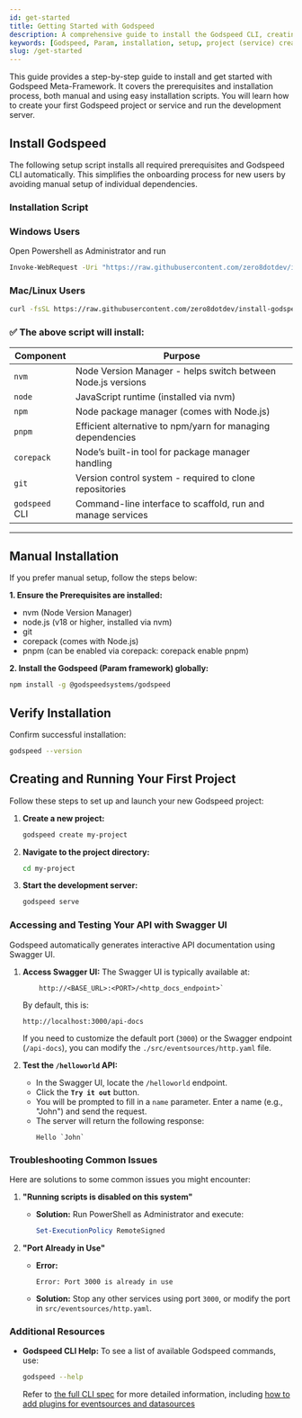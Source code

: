 ```yaml
---
id: get-started
title: Getting Started with Godspeed
description: A comprehensive guide to install the Godspeed CLI, creating your first project(aka service), running the development server, accessing Swagger UI, and testing a basic API.
keywords: [Godspeed, Param, installation, setup, project (service) creation, CLI, running project (service) locally, Swagger UI, API testing, helloworld, guide, tutorial]
slug: /get-started
---
```


This guide provides a step-by-step guide to install and get started with Godspeed Meta-Framework. It covers the prerequisites and installation process, both manual and using easy installation scripts. You will learn how to create your first Godspeed project or service and run the development server.

<!-- 
### Watch this One-Click Installation Guide

<div style={{ position: 'relative', paddingBottom: '50.25%', height: 0, overflow: 'hidden' }}>
    <iframe style={{ position: 'absolute', top: 10, left: 10, width: '100%', height: '80%' }} src="https://www.youtube.com/embed/xb0fgMmFywc?si=EhuxwGAXJSSmOUCX" frameborder="0" allow="fullscreen;" allowfullscreen ></iframe>
</div> -->

## Install Godspeed          

The following setup script installs all required prerequisites and Godspeed CLI automatically. This simplifies the onboarding process for new users by avoiding manual setup of individual dependencies.

### Installation Script

### Windows Users

Open Powershell as Administrator and run
```bash
Invoke-WebRequest -Uri "https://raw.githubusercontent.com/zero8dotdev/install-godspeed-daemon/main/CompleteInstall.ps1" -OutFile "install.ps1"; Start-Process powershell -ArgumentList "-File .\install.ps1" -Verb RunAs
```

### Mac/Linux Users

```bash
curl -fsSL https://raw.githubusercontent.com/zero8dotdev/install-godspeed-daemon/main/CompleteInstall.sh | bash
```

### ✅ The above script will install:

| Component         | Purpose                                                      |
| ----------------- | ------------------------------------------------------------ |
| `nvm`             | Node Version Manager - helps switch between Node.js versions |
| `node`            | JavaScript runtime (installed via nvm)                       |
| `npm`             | Node package manager (comes with Node.js)                    |
| `pnpm`            | Efficient alternative to npm/yarn for managing dependencies  |
| `corepack`        | Node’s built-in tool for package manager handling            |
| `git`             | Version control system - required to clone repositories      |
| `godspeed` CLI    | Command-line interface to scaffold, run and manage services  |
---

## Manual Installation

  If you prefer manual setup, follow the steps below:

  **1. Ensure the Prerequisites are installed:**

  - nvm (Node Version Manager)
  - node.js (v18 or higher, installed via nvm)
  - git
  - corepack (comes with Node.js)
  - pnpm (can be enabled via corepack: corepack enable pnpm)
  

  **2. Install the Godspeed (Param framework) globally:**

  ```bash
  npm install -g @godspeedsystems/godspeed
  ```

## Verify Installation

Confirm successful installation:

```bash
godspeed --version
```

## Creating and Running Your First Project
Follow these steps to set up and launch your new Godspeed project:

1.  **Create a new project:**
    ```bash
    godspeed create my-project
    ```

2.  **Navigate to the project directory:**
    ```bash
    cd my-project
    ```

3.  **Start the development server:**
    ```bash
    godspeed serve
    ```

### Accessing and Testing Your API with Swagger UI

Godspeed automatically generates interactive API documentation using Swagger UI.

1.  **Access Swagger UI:**
    The Swagger UI is typically available at:
    ```plaintext
        http://<BASE_URL>:<PORT>/<http_docs_endpoint>`
    ```
    By default, this is:
    ```plaintext
    http://localhost:3000/api-docs
    ```

    If you need to customize the default port (`3000`) or the Swagger endpoint (`/api-docs`), you can modify the `./src/eventsources/http.yaml` file.

2.  **Test the `/helloworld` API:**

      * In the Swagger UI, locate the `/helloworld` endpoint.
      * Click the **`Try it out`** button.
      * You will be prompted to fill in a `name` parameter. Enter a name (e.g., "John") and send the request.
      * The server will return the following response:
        ```
        Hello `John`
        ```
### Troubleshooting Common Issues

Here are solutions to some common issues you might encounter:

1.  **"Running scripts is disabled on this system"**

      * **Solution:** Run PowerShell as Administrator and execute:
        ```powershell
        Set-ExecutionPolicy RemoteSigned
        ```

2.  **"Port Already in Use"**
      * **Error:**
        ```
        Error: Port 3000 is already in use
        ```
      * **Solution:** Stop any other services using port `3000`, or modify the port in `src/eventsources/http.yaml`.

### Additional Resources

  * **Godspeed CLI Help:**
    To see a list of available Godspeed commands, use:

    ```bash
    godspeed --help
    ```

    Refer to [the full CLI spec](/docs/microservices-framework/CLI.md) for more detailed information, including [how to add plugins for eventsources and datasources](/docs/microservices-framework/CLI#plugin-add-to-install-godspeed-plugin)





